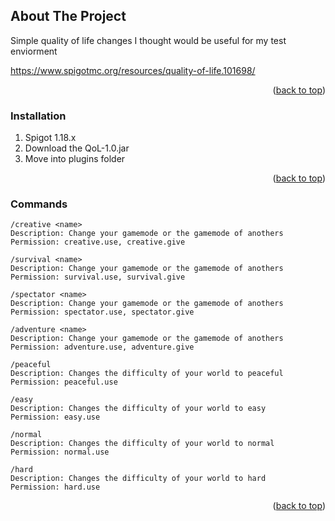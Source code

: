 ## About The Project
Simple quality of life changes I thought would be useful for my test enviorment

https://www.spigotmc.org/resources/quality-of-life.101698/

<p align="right">(<a href="#top">back to top</a>)</p>

### Installation
1. Spigot 1.18.x
2. Download the QoL-1.0.jar
3. Move into plugins folder

<p align="right">(<a href="#top">back to top</a>)</p>

### Commands
```
/creative <name>
Description: Change your gamemode or the gamemode of anothers
Permission: creative.use, creative.give
```
```
/survival <name>
Description: Change your gamemode or the gamemode of anothers
Permission: survival.use, survival.give
```
```
/spectator <name>
Description: Change your gamemode or the gamemode of anothers
Permission: spectator.use, spectator.give
```
```
/adventure <name>
Description: Change your gamemode or the gamemode of anothers
Permission: adventure.use, adventure.give
```
```
/peaceful
Description: Changes the difficulty of your world to peaceful
Permission: peaceful.use
```
```
/easy
Description: Changes the difficulty of your world to easy
Permission: easy.use
```
```
/normal
Description: Changes the difficulty of your world to normal
Permission: normal.use
```
```
/hard
Description: Changes the difficulty of your world to hard
Permission: hard.use
```

<p align="right">(<a href="#top">back to top</a>)</p>
